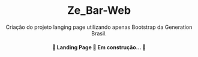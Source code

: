 <h1 align="center">Ze_Bar-Web</h1>
<p align="center">Criação do projeto langing page utilizando apenas Bootstrap da Generation Brasil.</p>

<h4 align="center"> 
	🚧  Landing Page 🚀 Em construção...  🚧
</h4>




